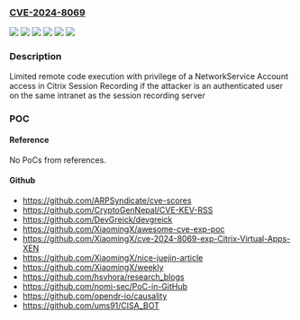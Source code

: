 ### [CVE-2024-8069](https://cve.mitre.org/cgi-bin/cvename.cgi?name=CVE-2024-8069)
![](https://img.shields.io/static/v1?label=Product&message=Citrix%20Session%20Recording&color=blue)
![](https://img.shields.io/static/v1?label=Version&message=1912%20LTSR%20&color=brightgreen)
![](https://img.shields.io/static/v1?label=Version&message=2203%20LTSR%20&color=brightgreen)
![](https://img.shields.io/static/v1?label=Version&message=2402%20LTSR%20&color=brightgreen)
![](https://img.shields.io/static/v1?label=Version&message=2407%20Current%20Release%20&color=brightgreen)
![](https://img.shields.io/static/v1?label=Vulnerability&message=CWE-502%20Deserialization%20of%20Untrusted%20Data&color=brightgreen)

### Description

Limited remote code execution with privilege of a NetworkService Account access in Citrix Session Recording if the attacker is an authenticated user on the same intranet as the session recording server

### POC

#### Reference
No PoCs from references.

#### Github
- https://github.com/ARPSyndicate/cve-scores
- https://github.com/CryptoGenNepal/CVE-KEV-RSS
- https://github.com/DevGreick/devgreick
- https://github.com/XiaomingX/awesome-cve-exp-poc
- https://github.com/XiaomingX/cve-2024-8069-exp-Citrix-Virtual-Apps-XEN
- https://github.com/XiaomingX/nice-juejin-article
- https://github.com/XiaomingX/weekly
- https://github.com/hsvhora/research_blogs
- https://github.com/nomi-sec/PoC-in-GitHub
- https://github.com/opendr-io/causality
- https://github.com/ums91/CISA_BOT

